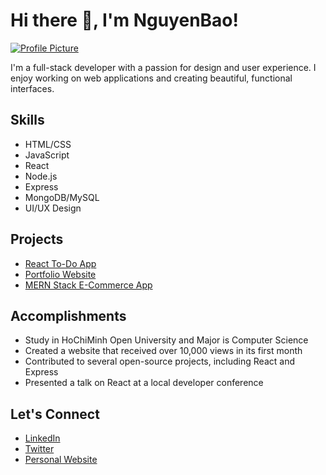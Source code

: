 # Hi there 👋, I'm NguyenBao!

[![Profile Picture](https://avatars.githubusercontent.com/u/12345678?s=200&v=4)](https://github.com/janedoe)

I'm a full-stack developer with a passion for design and user experience. I enjoy working on web applications and creating beautiful, functional interfaces.

## Skills
- HTML/CSS
- JavaScript
- React
- Node.js
- Express
- MongoDB/MySQL
- UI/UX Design

## Projects
- [React To-Do App](https://github.com/janedoe/react-todo-app)
- [Portfolio Website](https://github.com/janedoe/portfolio-website)
- [MERN Stack E-Commerce App](https://github.com/janedoe/mern-ecommerce-app)

## Accomplishments
- Study in HoChiMinh Open University and Major is Computer Science
- Created a website that received over 10,000 views in its first month
- Contributed to several open-source projects, including React and Express
- Presented a talk on React at a local developer conference

## Let's Connect
- [LinkedIn](https://www.linkedin.com/in/janedoe/)
- [Twitter](https://twitter.com/janedoe/)
- [Personal Website](https://janedoe.com/)
